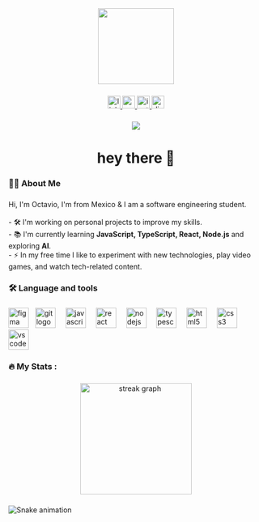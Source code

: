<div align="center">
  <img height="150" src="https://i.postimg.cc/x8kdV5hG/E5i-4tx-C-400x400.png" />
</div>

###

<div align="center">
  <a href="https://www.linkedin.com/in/jobnn/" target="_blank">
    <img
      src="https://img.shields.io/static/v1?message=LinkedIn&logo=linkedin&label=&color=0077B5&logoColor=white&labelColor=&style=for-the-badge"
      height="25"
      alt="linkedin logo"
    />
  </a>
  <a href="https://www.youtube.com/@Axxon_g" target="_blank">
    <img
      src="https://img.shields.io/static/v1?message=Youtube&logo=youtube&label=&color=FF0000&logoColor=white&labelColor=&style=for-the-badge"
      height="25"
      alt="youtube logo"
    />
  </a>
  <a href="https://www.instagram.com/axxon_gg/" target="_blank">
    <img
      src="https://img.shields.io/static/v1?message=Instagram&logo=instagram&label=&color=E4405F&logoColor=white&labelColor=&style=for-the-badge"
      height="25"
      alt="instagram logo"
    />
  </a>
  <a href="https://discord.gg/HNbCRDQJFF" target="_blank">
    <img
      src="https://img.shields.io/static/v1?message=Discord&logo=discord&label=&color=7289DA&logoColor=white&labelColor=&style=for-the-badge"
      height="25"
      alt="discord logo"
    />
  </a>
</div>

###

<div align="center">
  <img src="https://visitor-badge.laobi.icu/badge?page_id=Axxon-g.Axxon-g&" />
</div>

###

<h1 align="center">hey there 👋</h1>

###

<h3 align="left">👩‍💻 About Me</h3>

###

<p align="left">
  Hi, I'm Octavio, I'm from Mexico & I am a software engineering student.
  <br />
  <br />- 🛠️ I'm working on personal projects to improve my skills. <br />- 📚
  I'm currently learning <b>JavaScript, TypeScript, React, Node.js</b> and
  exploring <b>AI</b>. <br />- ⚡ In my free time I like to experiment with new
  technologies, play video games, and watch tech-related content.
</p>

###

<h3 align="left">🛠 Language and tools</h3>

###

<div align="left">
  <img
    src="https://cdn.jsdelivr.net/gh/devicons/devicon/icons/figma/figma-original.svg"
    height="40"
    alt="figma logo"
  />
  <img width="5" />
  <img
    src="https://cdn.jsdelivr.net/gh/devicons/devicon/icons/git/git-original.svg"
    height="40"
    alt="git logo"
  />
  <img width="12" />
  <img
    src="https://cdn.jsdelivr.net/gh/devicons/devicon/icons/javascript/javascript-original.svg"
    height="40"
    alt="javascript logo"
  />
  <img width="12" />
  <img
    src="https://cdn.jsdelivr.net/gh/devicons/devicon/icons/react/react-original.svg"
    height="40"
    alt="react logo"
  />
  <img width="12" />
  <img
    src="https://cdn.jsdelivr.net/gh/devicons/devicon/icons/nodejs/nodejs-original.svg"
    height="40"
    alt="nodejs logo"
  />
  <img width="12" />
  <img
    src="https://cdn.jsdelivr.net/gh/devicons/devicon/icons/typescript/typescript-original.svg"
    height="40"
    alt="typescript logo"
  />
  <img width="12" />
  <img
    src="https://cdn.jsdelivr.net/gh/devicons/devicon/icons/html5/html5-original.svg"
    height="40"
    alt="html5 logo"
  />
  <img width="12" />
  <img
    src="https://cdn.jsdelivr.net/gh/devicons/devicon/icons/css3/css3-original.svg"
    height="40"
    alt="css3 logo"
  />
  <img width="12" />
  <img
    src="https://cdn.jsdelivr.net/gh/devicons/devicon/icons/vscode/vscode-original.svg"
    height="40"
    alt="vscode logo"
  />
</div>

###

<h3 align="left">🔥 My Stats :</h3>

###

<div align="center">
  <img
    src="https://streak-stats.demolab.com?user=Axxon-g&locale=en&mode=daily&theme=dark&hide_border=false&border_radius=5&order=3"
    height="220"
    alt="streak graph"
  />
</div>

###

<img
  src="https://raw.githubusercontent.com/Axxon-g/Axxon-g/output/snake.svg"
  alt="Snake animation"
/>

###
